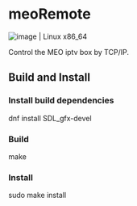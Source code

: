 # meoRemote
![image](https://travis-ci.org/miguelleitao/pipeline.svg?branch=master "Linux Build Status") | Linux x86_64

Control the MEO iptv box by TCP/IP.
## Build and Install
### Install build dependencies
dnf install SDL_gfx-devel
### Build
make
### Install
sudo make install

